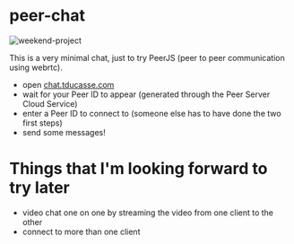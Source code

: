 # peer-chat

![weekend-project](https://the-weekend-project.vercel.app/api/svg)

This is a very minimal chat, just to try PeerJS (peer to peer communication using webrtc).

- open [chat.tducasse.com](chat.tducasse.com)
- wait for your Peer ID to appear (generated through the Peer Server Cloud Service)
- enter a Peer ID to connect to (someone else has to have done the two first steps)
- send some messages!

# Things that I'm looking forward to try later
- video chat one on one by streaming the video from one client to the other
- connect to more than one client
